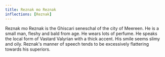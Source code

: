 ```yaml
---
title: Reznak mo Reznak
inflections: [Reznak]
---
```


Reznak mo Reznak is the Ghiscari seneschal of the city of Meereen. He is a small man, fleshy and bald from age. He wears lots of perfume. He speaks the local form of Vastard Valyrian with a thick accent. His smile seems slimy and oily. Reznak's manner of speech tends to be excessively flattering towards his superiors. 


